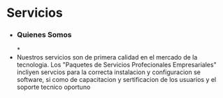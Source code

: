 ### <h1>Servicios</h1>
* <h3>Quienes  Somos</h3> *
* Nuestros servicios son de primera calidad en el mercado de la tecnologia. Los "Paquetes de Servicios Profecionales Empresariales"
 incliyen servcios para la correcta instalacion y configuracion se software, si como de capacitacion y sertificacion de los usuarios y el soporte tecnico oportuno

